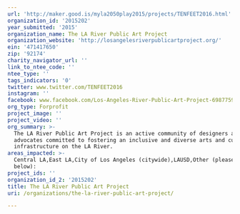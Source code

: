```yaml
---
url: 'http://maker.good.is/myla2050play2015/projects/TENFEET2016.html'
organization_id: '2015202'
year_submitted: '2015'
organization_name: The LA River Public Art Project
organization_website: 'http://losangelesriverpublicartproject.org/'
ein: '471417650'
zip: '92174'
charity_navigator_url: ''
link_to_ntee_code: ''
ntee_type: ''
tags_indicators: '0'
twitter: www.twitter.com/TENFEET2016
instagram: ''
facebook: www.facebook.com/Los-Angeles-River-Public-Art-Project-698775940231398/
org_type: Forprofit
project_image: ''
project_video: ''
org_summary: >-
  The LA River Public Art Project is an active community of designers and
  advocates committed to fostering an inclusive and diverse arts and culture
  infrastructure on the LA River.
areas_impacted: >-
  Central LA,East LA,City of Los Angeles (citywide),LAUSD,Other (please specify
  below):
project_ids: ''
organization_id_2: '2015202'
title: The LA River Public Art Project
uri: /organizations/the-la-river-public-art-project/

---
```

